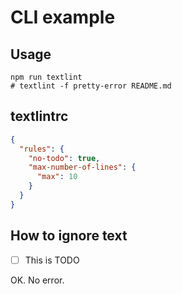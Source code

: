 # CLI example

## Usage

    npm run textlint
    # textlint -f pretty-error README.md


## textlintrc

```json
{
  "rules": {
    "no-todo": true,
    "max-number-of-lines": {
      "max": 10
    }
  }
}
```

## How to ignore text

<!-- textlint-disable no-todo -->

- [ ] This is TODO

<!-- textlint-enable no-todo -->

OK. No error.
